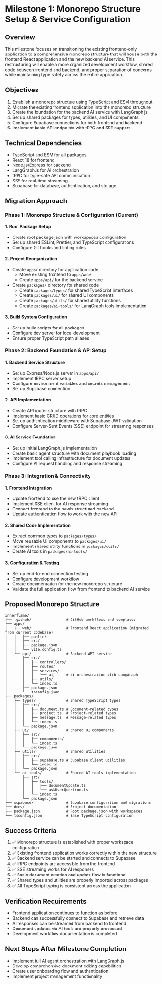 # Milestone 1: Monorepo Structure Setup & Service Configuration

## Overview
This milestone focuses on transitioning the existing frontend-only application to a comprehensive monorepo structure that will house both the frontend React application and the new backend AI service. This restructuring will enable a more organized development workflow, shared code between frontend and backend, and proper separation of concerns while maintaining type safety across the entire application.

## Objectives
1. Establish a monorepo structure using TypeScript and ESM throughout
2. Migrate the existing frontend application into the monorepo structure
3. Create the foundation for the backend AI service with LangGraph.js
4. Set up shared packages for types, utilities, and UI components
5. Configure Supabase connections for both frontend and backend
6. Implement basic API endpoints with tRPC and SSE support

## Technical Dependencies
- TypeScript and ESM for all packages
- React 18 for frontend
- Node.js/Express for backend
- LangGraph.js for AI orchestration
- tRPC for type-safe API communication
- SSE for real-time streaming
- Supabase for database, authentication, and storage

## Migration Approach

### Phase 1: Monorepo Structure & Configuration (Current)

#### 1. Root Package Setup
- Create root package.json with workspaces configuration
- Set up shared ESLint, Prettier, and TypeScript configurations
- Configure Git hooks and linting rules

#### 2. Project Reorganization
- Create `apps/` directory for application code
  - Move existing frontend to `apps/web/`
  - Create `apps/api/` for the backend service
- Create `packages/` directory for shared code
  - Create `packages/types/` for shared TypeScript interfaces
  - Create `packages/ui/` for shared UI components
  - Create `packages/utils/` for shared utility functions
  - Create `packages/ai-tools/` for LangGraph tools implementation

#### 3. Build System Configuration
- Set up build scripts for all packages
- Configure dev server for local development
- Ensure proper TypeScript path aliases

### Phase 2: Backend Foundation & API Setup

#### 1. Backend Service Structure
- Set up Express/Node.js server in `apps/api/`
- Implement tRPC server setup
- Configure environment variables and secrets management
- Set up Supabase connection

#### 2. API Implementation
- Create API router structure with tRPC
- Implement basic CRUD operations for core entities
- Set up authentication middleware with Supabase JWT validation
- Configure Server-Sent Events (SSE) endpoint for streaming responses

#### 3. AI Service Foundation
- Set up initial LangGraph.js implementation
- Create basic agent structure with document playbook loading
- Implement tool calling infrastructure for document updates
- Configure AI request handling and response streaming

### Phase 3: Integration & Connectivity

#### 1. Frontend Integration
- Update frontend to use the new tRPC client
- Implement SSE client for AI response streaming
- Connect frontend to the newly structured backend
- Update authentication flow to work with the new API

#### 2. Shared Code Implementation
- Extract common types to `packages/types/`
- Move reusable UI components to `packages/ui/`
- Implement shared utility functions in `packages/utils/`
- Create AI tools in `packages/ai-tools/`

#### 3. Configuration & Testing
- Set up end-to-end connection testing
- Configure development workflow
- Create documentation for the new monorepo structure
- Validate the full application flow from frontend to backend AI service

## Proposed Monorepo Structure

```
innerflame/
├── .github/                # GitHub workflows and templates
├── apps/
│   ├── web/                # Frontend React application (migrated from current codebase)
│   │   ├── public/
│   │   ├── src/
│   │   ├── package.json
│   │   └── vite.config.ts
│   └── api/                # Backend API service
│       ├── src/
│       │   ├── controllers/
│       │   ├── routes/
│       │   ├── services/
│       │   │   └── ai/     # AI orchestration with LangGraph
│       │   ├── utils/
│       │   └── index.ts
│       ├── package.json
│       └── tsconfig.json
├── packages/
│   ├── types/              # Shared TypeScript types
│   │   ├── src/
│   │   │   ├── document.ts # Document-related types
│   │   │   ├── project.ts  # Project-related types
│   │   │   ├── message.ts  # Message-related types
│   │   │   └── index.ts
│   │   └── package.json
│   ├── ui/                 # Shared UI components
│   │   ├── src/
│   │   │   ├── components/
│   │   │   └── index.ts
│   │   └── package.json
│   ├── utils/              # Shared utilities
│   │   ├── src/
│   │   │   ├── supabase.ts # Supabase client utilities
│   │   │   └── index.ts
│   │   └── package.json
│   └── ai-tools/           # Shared AI tools implementation
│       ├── src/
│       │   ├── tools/
│       │   │   ├── documentUpdate.ts
│       │   │   └── askUserQuestion.ts
│       │   └── index.ts
│       └── package.json
├── supabase/               # Supabase configuration and migrations
├── docs/                   # Project documentation
├── package.json            # Root package.json with workspaces
└── tsconfig.json           # Base TypeScript configuration
```

## Success Criteria
1. ✅ Monorepo structure is established with proper workspace configuration
2. ✅ Existing frontend application works correctly within the new structure
3. ✅ Backend service can be started and connects to Supabase
4. ✅ tRPC endpoints are accessible from the frontend
5. ✅ SSE streaming works for AI responses
6. ✅ Basic document creation and update flow is functional
7. ✅ Shared types and utilities are properly imported across packages
8. ✅ All TypeScript typing is consistent across the application

## Verification Requirements
- Frontend application continues to function as before
- Backend can successfully connect to Supabase and retrieve data
- AI responses can be streamed from backend to frontend
- Document updates via AI tools are properly processed
- Development workflow documentation is completed

## Next Steps After Milestone Completion
- Implement full AI agent orchestration with LangGraph.js
- Develop comprehensive document editing capabilities
- Create user onboarding flow and authentication
- Implement project management functionality
